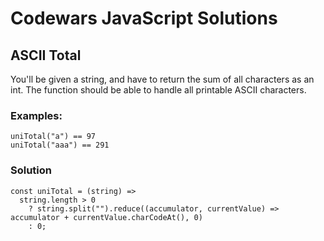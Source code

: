 # Codewars JavaScript Solutions

## ASCII Total

You'll be given a string, and have to return the sum of all characters as an int. The function should be able to handle all printable ASCII characters.

### Examples:

```
uniTotal("a") == 97
uniTotal("aaa") == 291
```

### Solution

```
const uniTotal = (string) =>
  string.length > 0
    ? string.split("").reduce((accumulator, currentValue) => accumulator + currentValue.charCodeAt(), 0)
    : 0;
```

